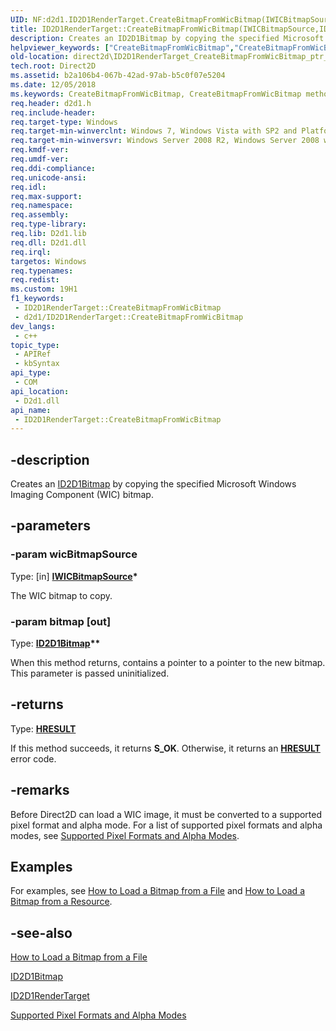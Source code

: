 ```yaml
---
UID: NF:d2d1.ID2D1RenderTarget.CreateBitmapFromWicBitmap(IWICBitmapSource,ID2D1Bitmap)
title: ID2D1RenderTarget::CreateBitmapFromWicBitmap(IWICBitmapSource,ID2D1Bitmap) (d2d1.h)
description: Creates an ID2D1Bitmap by copying the specified Microsoft Windows Imaging Component (WIC) bitmap.
helpviewer_keywords: ["CreateBitmapFromWicBitmap","CreateBitmapFromWicBitmap method [Direct2D]","CreateBitmapFromWicBitmap method [Direct2D]","ID2D1RenderTarget interface","ID2D1RenderTarget interface [Direct2D]","CreateBitmapFromWicBitmap method","ID2D1RenderTarget.CreateBitmapFromWicBitmap","ID2D1RenderTarget.CreateBitmapFromWicBitmap(IWICBitmapSource","ID2D1Bitmap)","ID2D1RenderTarget::CreateBitmapFromWicBitmap","ID2D1RenderTarget::CreateBitmapFromWicBitmap(IWICBitmapSource","ID2D1Bitmap)","d2d1/ID2D1RenderTarget::CreateBitmapFromWicBitmap","direct2d.ID2D1RenderTarget_CreateBitmapFromWicBitmap_ptr_IWICBitmapSource_ptr_ptr_ID2D1Bitmap"]
old-location: direct2d\ID2D1RenderTarget_CreateBitmapFromWicBitmap_ptr_IWICBitmapSource_ptr_ptr_ID2D1Bitmap.htm
tech.root: Direct2D
ms.assetid: b2a106b4-067b-42ad-97ab-b5c0f07e5204
ms.date: 12/05/2018
ms.keywords: CreateBitmapFromWicBitmap, CreateBitmapFromWicBitmap method [Direct2D], CreateBitmapFromWicBitmap method [Direct2D],ID2D1RenderTarget interface, ID2D1RenderTarget interface [Direct2D],CreateBitmapFromWicBitmap method, ID2D1RenderTarget.CreateBitmapFromWicBitmap, ID2D1RenderTarget.CreateBitmapFromWicBitmap(IWICBitmapSource,ID2D1Bitmap), ID2D1RenderTarget::CreateBitmapFromWicBitmap, ID2D1RenderTarget::CreateBitmapFromWicBitmap(IWICBitmapSource,ID2D1Bitmap), d2d1/ID2D1RenderTarget::CreateBitmapFromWicBitmap, direct2d.ID2D1RenderTarget_CreateBitmapFromWicBitmap_ptr_IWICBitmapSource_ptr_ptr_ID2D1Bitmap
req.header: d2d1.h
req.include-header: 
req.target-type: Windows
req.target-min-winverclnt: Windows 7, Windows Vista with SP2 and Platform Update for Windows Vista [desktop apps \| UWP apps]
req.target-min-winversvr: Windows Server 2008 R2, Windows Server 2008 with SP2 and Platform Update for Windows Server 2008 [desktop apps \| UWP apps]
req.kmdf-ver: 
req.umdf-ver: 
req.ddi-compliance: 
req.unicode-ansi: 
req.idl: 
req.max-support: 
req.namespace: 
req.assembly: 
req.type-library: 
req.lib: D2d1.lib
req.dll: D2d1.dll
req.irql: 
targetos: Windows
req.typenames: 
req.redist: 
ms.custom: 19H1
f1_keywords:
 - ID2D1RenderTarget::CreateBitmapFromWicBitmap
 - d2d1/ID2D1RenderTarget::CreateBitmapFromWicBitmap
dev_langs:
 - c++
topic_type:
 - APIRef
 - kbSyntax
api_type:
 - COM
api_location:
 - D2d1.dll
api_name:
 - ID2D1RenderTarget::CreateBitmapFromWicBitmap
---
```


## -description

Creates an <a href="/windows/win32/api/d2d1/nn-d2d1-id2d1bitmap">ID2D1Bitmap</a> by copying the specified Microsoft Windows Imaging Component (WIC) bitmap.

## -parameters

### -param wicBitmapSource

Type: [in] <b><a href="/windows/win32/api/wincodec/nn-wincodec-iwicbitmapsource">IWICBitmapSource</a>*</b>

The WIC bitmap to copy.

### -param bitmap [out]

Type: <b><a href="/windows/win32/api/d2d1/nn-d2d1-id2d1bitmap">ID2D1Bitmap</a>**</b>

When this method returns, contains a pointer to a pointer to the new bitmap. This parameter is passed uninitialized.

## -returns

Type: <b><a href="/windows/win32/com/structure-of-com-error-codes">HRESULT</a></b>

If this method succeeds, it returns <b xmlns:loc="http://microsoft.com/wdcml/l10n">S_OK</b>. Otherwise, it returns an [**HRESULT**](/windows/desktop/com/structure-of-com-error-codes) error code.

## -remarks

Before Direct2D can load a WIC image, it must be converted to a supported pixel format and alpha mode. For a list of supported pixel formats and alpha modes, see <a href="/windows/win32/Direct2D/supported-pixel-formats-and-alpha-modes">Supported Pixel Formats and Alpha Modes</a>. 

## Examples

For examples, see <a href="/windows/win32/Direct2D/how-to-load-a-direct2d-bitmap-from-a-file">How to Load a Bitmap from a File</a> and <a href="/windows/win32/Direct2D/how-to-load-a-bitmap-from-a-resource">How to Load a Bitmap from a Resource</a>.

## -see-also

<a href="/windows/win32/Direct2D/how-to-load-a-direct2d-bitmap-from-a-file">How to Load a Bitmap from a File</a>

<a href="/windows/win32/api/d2d1/nn-d2d1-id2d1bitmap">ID2D1Bitmap</a>

<a href="/windows/win32/api/d2d1/nn-d2d1-id2d1rendertarget">ID2D1RenderTarget</a>

<a href="/windows/win32/Direct2D/supported-pixel-formats-and-alpha-modes">Supported Pixel Formats and Alpha Modes</a>

